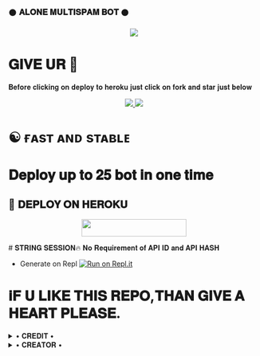 ### 𒊹︎︎︎ 𝐀𝐋𝐎𝐍𝐄 𝐌𝐔𝐋𝐓𝐈𝐒𝐏𝐀𝐌 𝐁𝐎𝐓 𒊹︎︎︎︎︎

<p align="center">
  <img src="https://telegra.ph/file/439b85f6fce810d1a8cf4.jpg">
</p>

# 𝐆𝐈𝐕𝐄 𝐔𝐑 💙
𝐁𝐞𝐟𝐨𝐫𝐞 𝐜𝐥𝐢𝐜𝐤𝐢𝐧𝐠 𝐨𝐧 𝐝𝐞𝐩𝐥𝐨𝐲 𝐭𝐨 𝐡𝐞𝐫𝐨𝐤𝐮 𝐣𝐮𝐬𝐭 𝐜𝐥𝐢𝐜𝐤 𝐨𝐧 𝐟𝐨𝐫𝐤 𝐚𝐧𝐝 𝐬𝐭𝐚𝐫 𝐣𝐮𝐬𝐭 𝐛𝐞𝐥𝐨𝐰

<p align="center">
  <a href="https://github.com/PRONOI/ALONE-SPAM/fork">
    <img src="https://img.shields.io/github/forks/PRONOI/ALONE-SPAM?label=Fork&style=social">
    
  </a>
  <a href="https://github.com/PRONOI/ALONE-SPAM">
    <img src="https://img.shields.io/github/stars/PRONOI/ALONE-SPAM?style=social">
  </a>
</p>
 
# ☯︎ ғᴀsᴛ ᴀɴᴅ sᴛᴀʙʟᴇ 
# 𝐃𝐞𝐩𝐥𝐨𝐲 𝐮𝐩 𝐭𝐨 𝟐𝟓 𝐛𝐨𝐭 𝐢𝐧 𝐨𝐧𝐞 𝐭𝐢𝐦𝐞
## 🚀 𝐃𝐄𝐏𝐋𝐎𝐘 𝐎𝐍 𝐇𝐄𝐑𝐎𝐊𝐔
<p align="center"><a href="https://heroku.com/deploy?template=https://github.com/PRONOI/ALONE-SPAM"> <img src="https://img.shields.io/badge/Deploy%20To%20Heroku-blueviolet?style=for-the-badge&logo=heroku" width="210" height="34.45"/></a></p>
# 𝐒𝐓𝐑𝐈𝐍𝐆 𝐒𝐄𝐒𝐒𝐈𝐎𝐍🔥
𝐍𝐨 𝐑𝐞𝐪𝐮𝐢𝐫𝐞𝐦𝐞𝐧𝐭 𝐨𝐟 𝐀𝐏𝐈 𝐈𝐃 𝐚𝐧𝐝 𝐀𝐏𝐈 𝐇𝐀𝐒𝐇

   
- Generate on Repl [![Run on Repl.it](https://repl.it/badge/github/MrRizoel/RiZoeLSpamBot)](https://replit.com/@RiZoeL/RiZoeL-Spam-bot)

# 𝐢𝐅 𝐔 𝐋𝐈𝐊𝐄 𝐓𝐇𝐈𝐒 𝐑𝐄𝐏𝐎,𝐓𝐇𝐀𝐍 𝐆𝐈𝐕𝐄 𝐀 𝐇𝐄𝐀𝐑𝐓 𝐏𝐋𝐄𝐀𝐒𝐄.

</details>

<details>

  <summary> • 𝐂𝐑𝐄𝐃𝐈𝐓 • </summary>
<h2 align="center"> <a href="https://github.com/MrRizoel/RiZoeLBotSpam">★ 𝐑𝐢𝐙𝐨𝐞𝐋 ★</a></h2>
 𝐓𝐡𝐧𝐱 𝐭𝐨 𝐑𝐢𝐙𝐨𝐞𝐋 𝐓𝐞𝐚𝐦 𝐟𝐨𝐫 𝐠𝐢𝐯𝐢𝐧𝐠 𝐜𝐨𝐝𝐞𝐬🔥

</details>
<details>

  <summary> • 𝐂𝐑𝐄𝐀𝐓𝐎𝐑 • </summary>

[![telegram badge](https://img.shields.io/badge/𝐀𝐋𝐎𝐍𝐄-30302f?style=for-the-badge&logo=telegram)](https://t.me/ALONExBOY)
    ᯓ𝐅𝐨𝐫 𝐀𝐧𝐲 𝐐𝐮𝐞𝐫𝐢𝐞𝐬,𝐓𝐡𝐞𝐧 𝐂𝐨𝐧𝐭𝐚𝐜𝐭 𝐌𝐞 𝐢 𝐰𝐢𝐥𝐥 𝐬𝐮𝐫𝐞 𝐡𝐞𝐥𝐩 𝐲𝐨𝐮✨

